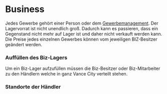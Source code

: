 # Business

Jedes Gewerbe gehört einer Person oder dem [Gewerbemanagement](https://imgxrke.github.io/GRWiki/pages/niz/biz-managment/). Der Lagervorrat ist nicht unendlich groß. Dadurch kann es passieren, dass ein Gegenstand nicht mehr auf Lager ist und daher nicht verkauft werden kann. Die Preise jedes einzelnen Gewerbes können vom jeweiligen BIZ-Besitzer geändert werden.

### Auffüllen des Biz-Lagers

Um ein Biz-Lager aufzufüllen müssen die Biz-Besitzer oder Biz-Mitarbeiter zu den Händlern welche in ganz Vance City verteilt stehen.

### Standorte der Händler

